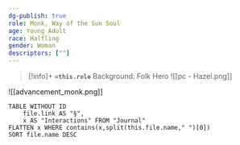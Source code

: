 ```yaml
---
dg-publish: true
role: Monk, Way of the Sun Soul
age: Young Adult
race: Halfling
gender: Woman
descriptors: [""]
---
```


> [!info]+
> **`=this.role`**
> Background: Folk Hero
>![[pc - Hazel.png]]

![[advancement_monk.png]]

```dataview
TABLE WITHOUT ID
	file.link AS "§", 
	x AS "Interactions" FROM "Journal"
FLATTEN x WHERE contains(x,split(this.file.name," ")[0]) 
SORT file.name DESC
```



